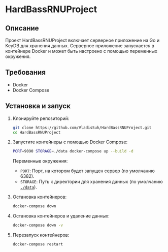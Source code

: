 # HardBassRNUProject

## Описание
Проект HardBassRNUProject включает серверное приложение на Go и KeyDB для хранения данных. Серверное приложение запускается в контейнере Docker и может быть настроено с помощью переменных окружения.

## Требования
- Docker
- Docker Compose

## Установка и запуск

1. Клонируйте репозиторий:
    ```sh
    git clone https://github.com/VladisSuh/HardBassRNUProject.git
    cd HardBassRNUProject
    ```

2. Запустите контейнеры с помощью Docker Compose:
    ```sh
    PORT=9090 STORAGE=./data docker-compose up --build -d
    ```

    Переменные окружения:
    - `PORT`: Порт, на котором будет запущен сервер (по умолчанию 6382).
    - `STORAGE`: Путь к директории для хранения данных (по умолчанию [`./data`]('./data')).
3. Остановка контейнеров:
    ```sh
    docker-compose down
    ```

4. Остановка контейнеров и удаление данных:
    ```sh
    docker-compose down -v
    ```

5. Перезапуск контейнеров:
    ```sh
    docker-compose restart
    ```